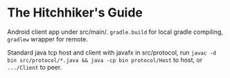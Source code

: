# The Hitchhiker's Guide

Android client app under src/main/.
`gradle.build` for local gradle compiling, `gradlew` wrapper for remote. 

Standard java tcp host and client with javafx in src/protocol, run 
`javac -d bin src/protocol/*.java && java -cp bin protocol/Host` to host, or `.../Client` 
to 
peer. 

